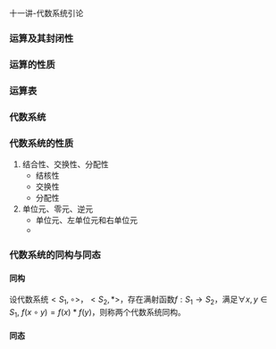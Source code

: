 十一讲-代数系统引论

### 运算及其封闭性



### 运算的性质

### 运算表

### 代数系统

### 代数系统的性质

1. 结合性、交换性、分配性
   - 结核性
   - 交换性
   - 分配性
2. 单位元、零元、逆元
   - 单位元、左单位元和右单位元
   - 

### 代数系统的同构与同态

#### 同构

设代数系统$<S_1,\circ>$，$<S_2,*>$，存在满射函数$f:S_1\to S_2$，满足$\forall x,y\in S_1,\ f(x \circ y)=f(x)*f(y)$，则称两个代数系统同构。

#### 同态



